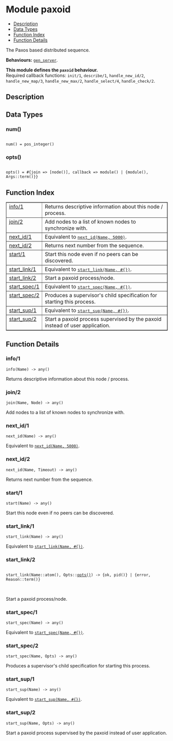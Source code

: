 

# Module paxoid #
* [Description](#description)
* [Data Types](#types)
* [Function Index](#index)
* [Function Details](#functions)

The Paxos based distributed sequence.

__Behaviours:__ [`gen_server`](gen_server.md).

__This module defines the `paxoid` behaviour.__<br /> Required callback functions: `init/1`, `describe/1`, `handle_new_id/2`, `handle_new_map/3`, `handle_new_max/2`, `handle_select/4`, `handle_check/2`.

<a name="description"></a>

## Description ##

<a name="types"></a>

## Data Types ##




### <a name="type-num">num()</a> ###


<pre><code>
num() = pos_integer()
</code></pre>




### <a name="type-opts">opts()</a> ###


<pre><code>
opts() = #{join =&gt; [node()], callback =&gt; module() | {module(), Args::term()}}
</code></pre>

<a name="index"></a>

## Function Index ##


<table width="100%" border="1" cellspacing="0" cellpadding="2" summary="function index"><tr><td valign="top"><a href="#info-1">info/1</a></td><td>
Returns descriptive information about this node / process.</td></tr><tr><td valign="top"><a href="#join-2">join/2</a></td><td>
Add nodes to a list of known nodes to synchronize with.</td></tr><tr><td valign="top"><a href="#next_id-1">next_id/1</a></td><td>Equivalent to <a href="#next_id-2"><tt>next_id(Name, 5000)</tt></a>.</td></tr><tr><td valign="top"><a href="#next_id-2">next_id/2</a></td><td>
Returns next number from the sequence.</td></tr><tr><td valign="top"><a href="#start-1">start/1</a></td><td>
Start this node even if no peers can be discovered.</td></tr><tr><td valign="top"><a href="#start_link-1">start_link/1</a></td><td>Equivalent to <a href="#start_link-2"><tt>start_link(Name, #{})</tt></a>.</td></tr><tr><td valign="top"><a href="#start_link-2">start_link/2</a></td><td>
Start a paxoid process/node.</td></tr><tr><td valign="top"><a href="#start_spec-1">start_spec/1</a></td><td>Equivalent to <a href="#start_spec-2"><tt>start_spec(Name, #{})</tt></a>.</td></tr><tr><td valign="top"><a href="#start_spec-2">start_spec/2</a></td><td>
Produces a supervisor's child specification for starting
this process.</td></tr><tr><td valign="top"><a href="#start_sup-1">start_sup/1</a></td><td>Equivalent to <a href="#start_sup-2"><tt>start_sup(Name, #{})</tt></a>.</td></tr><tr><td valign="top"><a href="#start_sup-2">start_sup/2</a></td><td>
Start a paxoid process supervised by the paxoid instead of user application.</td></tr></table>


<a name="functions"></a>

## Function Details ##

<a name="info-1"></a>

### info/1 ###

`info(Name) -> any()`

Returns descriptive information about this node / process.

<a name="join-2"></a>

### join/2 ###

`join(Name, Node) -> any()`

Add nodes to a list of known nodes to synchronize with.

<a name="next_id-1"></a>

### next_id/1 ###

`next_id(Name) -> any()`

Equivalent to [`next_id(Name, 5000)`](#next_id-2).

<a name="next_id-2"></a>

### next_id/2 ###

`next_id(Name, Timeout) -> any()`

Returns next number from the sequence.

<a name="start-1"></a>

### start/1 ###

`start(Name) -> any()`

Start this node even if no peers can be discovered.

<a name="start_link-1"></a>

### start_link/1 ###

`start_link(Name) -> any()`

Equivalent to [`start_link(Name, #{})`](#start_link-2).

<a name="start_link-2"></a>

### start_link/2 ###

<pre><code>
start_link(Name::atom(), Opts::<a href="#type-opts">opts()</a>) -&gt; {ok, pid()} | {error, Reason::term()}
</code></pre>
<br />

Start a paxoid process/node.

<a name="start_spec-1"></a>

### start_spec/1 ###

`start_spec(Name) -> any()`

Equivalent to [`start_spec(Name, #{})`](#start_spec-2).

<a name="start_spec-2"></a>

### start_spec/2 ###

`start_spec(Name, Opts) -> any()`

Produces a supervisor's child specification for starting
this process.

<a name="start_sup-1"></a>

### start_sup/1 ###

`start_sup(Name) -> any()`

Equivalent to [`start_sup(Name, #{})`](#start_sup-2).

<a name="start_sup-2"></a>

### start_sup/2 ###

`start_sup(Name, Opts) -> any()`

Start a paxoid process supervised by the paxoid instead of user application.

